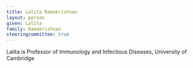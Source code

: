 ```yaml
---
title: Lalita Ramakrishnan
layout: person
given: Lalita
family: Ramakrishnan
steeringcommittee: true
---
```


Lalita is Professor of Immunology and Infectious Diseases, University of Cambridge
